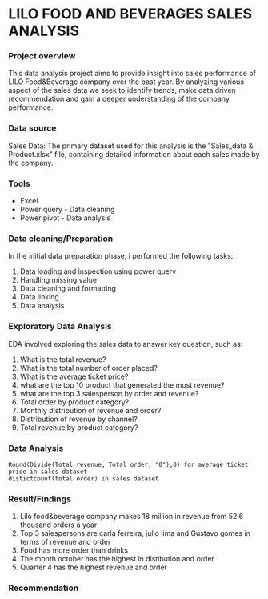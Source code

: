 # LILO FOOD AND BEVERAGES SALES ANALYSIS

### Project overview

This data analysis project aims to provide insight into sales performance of LILO Food&Beverage company over the past year. By analyzing various aspect of the sales data                      we seek to identify trends, make data driven recommendation and gain a deeper understanding of the company performance.

### Data source

Sales Data: The primary dataset used for this analysis is the "Sales_data & Product.xlsx" file, containing detailed information about each sales made by the company.

### Tools

- Excel
- Power query - Data cleaning
- Power pivot - Data analysis


### Data cleaning/Preparation

In the initial data preparation phase, i performed the following tasks:
 1. Data loading and inspection using power query
 2. Handling missing value
 3. Data cleaning and formatting
 4. Data linking
 5. Data analysis


### Exploratory Data Analysis

EDA involved exploring the sales data to answer key question, such as:

1. What is the total revenue?
2. What is the total number of order placed?
3. What is the average ticket price?
4. what are the top 10 product that generated the most revenue?
5. what are the top 3 salesperson by order and revenue?
6. Total order by product category?
7. Monthly distribution of revenue and order?
8. Distribution of revenue by channel?
9. Total revenue by product category?

### Data Analysis

``` DAX
Round(Divide(Total revenue, Total order, "0"),0) for average ticket price in sales dataset
distictcount(total order) in sales dataset
```

### Result/Findings

1. Lilo food&beverage company makes 18 million in revenue from 52.6 thousand orders a year
2. Top 3 salespersons are carla ferreira, julio lima and Gustavo gomes in terms of revenue and order
3. Food has more order than drinks
4. The month october has the highest in distibution and order
5. Quarter 4 has the highest revenue and order

### Recommendation






    

